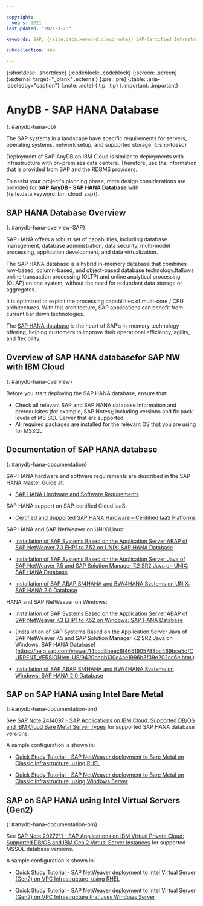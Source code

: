 ```yaml
---

copyright:
  years: 2021
lastupdated: "2021-3-23"

keywords: SAP, {{site.data.keyword.cloud_notm}} SAP-Certified Infrastructure, {{site.data.keyword.ibm_cloud_sap}}, SAP Workloads

subcollection: sap

---
```


{:shortdesc: .shortdesc}
{:codeblock: .codeblock}
{:screen: .screen}
{:external: target="_blank" .external}
{:pre: .pre}
{:table: .aria-labeledby="caption"}
{:note: .note}
{:tip: .tip}
{:important: .important}

# AnyDB - SAP HANA Database
{: #anydb-hana-db}

The SAP systems in a landscape have specific requirements for servers, operating systems, network setup, and supported storage.
{: shortdesc}

Deployment of SAP AnyDB on IBM Cloud is similar to deployments with infrastructure with on-premises data centers. Therefore, use the information that is provided from SAP and the RDBMS providers.

To assist your project's planning phase, more design considerations are provided for **SAP AnyDB - SAP HANA Database** with {{site.data.keyword.ibm_cloud_sap}}.

## SAP HANA Database Overview 
{: #anydb-hana-overview-SAP}

SAP HANA offers a robust set of capabilities, including database management, database administration, data security, multi-model processing, application development, and data virtualization.

The SAP HANA database  is  a hybrid  in-memory  database that  combines row-based, column-based, and object-based  database  technology.Itallows  online  transaction  processing  (OLTP)  and  online  analytical processing (OLAP) on one system, without the need for redundant data storage or aggregates.

It  is  optimized  to  exploit  the  processing  capabilities  of  multi-core  /  CPU  architectures.  With  this architecture, SAP applications can benefit from current bar down technologies.

The [SAP  HANA  database](http://tekslate.com/tutorials/sap-hana-tutorials-interview-questions/) is the heart of SAP’s in-memory  technology  offering,  helping  customers  to improve their operational efficiency, agility, and flexibility.

## Overview of SAP HANA databasefor SAP NW with IBM Cloud
{: #anydb-hana-overview}

Before you start deploying the SAP HANA database, ensure that:

 * Check all relevant SAP and SAP HANA database information and prerequisites (for example, SAP Notes); including versions and fix pack levels of MS SQL Server that are supported
 * All required packages are installed for the relevant OS that you are using for MSSQL

## Documentation of SAP HANA database
{: #anydb-hana-documentation}

SAP HANA hardware and software requirements are described in the SAP HANA Master Guide at: 

* [SAP HANA Hardware and Software Requirements](https://help.sap.com/viewer/eb3777d5495d46c5b2fa773206bbfb46/2.0.01/en-US/d3d1cf20bb5710149b57fd794c827a4e.html) 

SAP HANA support on SAP-certified Cloud IaaS: 

* [Certified and Supported SAP HANA Hardware – Ceritified IaaS Platforms](https://www.sap.com/dmc/exp/2014-09-02-hana-hardware/enEN/#/solutions?filters=iaas;ve:28) 

SAP HANA and SAP NetWeaver on UNIX/Linux: 

* [Installation of SAP Systems Based on the Application Server ABAP of SAP NetWeaver 7.3 EHP1 to 7.52 on UNIX: SAP HANA Database](https://help.sap.com/viewer/910828cec5d14d6685da380aec1dc4ae/CURRENT_VERSION/en-US/9420dabb130e4ae1996b3f39e202cc6e.html) 

* [Installation of SAP Systems Based on the Application Server Java of SAP NetWeaver 7.5 and SAP Solution Manager 7.2 SR2 Java on UNIX: SAP HANA Database](https://help.sap.com/viewer/3aa4caa3bd634a22bdc572d82d1311ec/CURRENT_VERSION/en-US/9420dabb130e4ae1996b3f39e202cc6e.html) 

* [Installation of SAP ABAP S/4HANA and BW/4HANA Systems on UNIX: SAP HANA 2.0 Database](https://help.sap.com/viewer/39c32e9783f6439e871410848f61544c/CURRENT_VERSION_SWPM20/en-US/1937febc57ad4d81a213fca9b3e031a5.html)

HANA and SAP NetWeaver on Windows: 

* [Installation of SAP Systems Based on the Application Server ABAP of SAP NetWeaver 7.3 EHP1 to 7.52 on Windows: SAP HANA Database](https://help.sap.com/viewer/2703bed525eb478c935bc312b3c3b0a6/CURRENT_VERSION/en-US/9420dabb130e4ae1996b3f39e202cc6e.html)

* [Installation of SAP Systems Based on the Application Server Java of SAP NetWeaver 7.5 and SAP Solution Manager 7.2 SR2 Java on Windows: SAP HANA Database] (https://help.sap.com/viewer/14ccd8beec6f4651905783bc469bce5d/CURRENT_VERSION/en-US/9420dabb130e4ae1996b3f39e202cc6e.html)

* [Installation of SAP ABAP S/4HANA and BW/4HANA Systems on Windows: SAP HANA 2.0 Database](https://help.sap.com/viewer/3741bfe0345f4892ae190ee7cfc53d4c/CURRENT_VERSION_SWPM20/en-US/1937febc57ad4d81a213fca9b3e031a5.html) 

## SAP on SAP HANA using Intel Bare Metal 
{: #anydb-hana-documentation-bm}

See [SAP Note 2414097 - SAP Applications on IBM Cloud: Supported DB/OS and IBM Cloud Bare Metal Server Types](https://launchpad.support.sap.com/#/notes/2414097) for supported SAP HANA database versions. 

A sample configuration is shown in: 

* [Quick Study Tutorial - SAP NetWeaver deployment to Bare Metal on Classic Infrastructure, using RHEL](https://cloud.ibm.com/docs/sap?topic=sap-quickstudy-bm-netweaver-rhel) 

* [Quick Study Tutorial - SAP NetWeaver deployment to Bare Metal on Classic Infrastructure, using Windows Server](https://cloud.ibm.com/docs/sap?topic=sap-quickstudy-bm-netweaver-wins) 

## SAP on SAP HANA using Intel Virtual Servers (Gen2) 
{: #anydb-hana-documentation-bm}

See [SAP Note 2927211 - SAP Applications on IBM Virtual Private Cloud: Supported DB/OS and IBM Gen 2 Virtual Server Instances](https://launchpad.support.sap.com/#/notes/2927211) for supported MSSQL database versions. 

A sample configuration is shown in: 

* [Quick Study Tutorial - SAP NetWeaver deployment to Intel Virtual Server (Gen2) on VPC Infrastructure, using RHEL](https://cloud.ibm.com/docs/sap?topic=sap-quickstudy-vs-gen2-netweaver-rhel) 

* [Quick Study Tutorial - SAP NetWeaver deployment to Intel Virtual Server (Gen2) on VPC Infrastructure that uses Windows Server](https://cloud.ibm.com/docs/sap?topic=sap-quickstudy-vs-gen2-netweaver-wins) 

